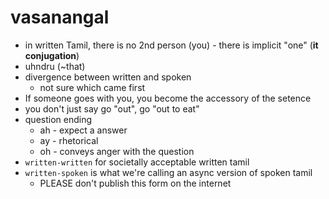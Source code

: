 # vasanangal

* in written Tamil, there is no 2nd person (you) - there is implicit "one" (**it conjugation**)
* uhndru (~that)
* divergence between written and spoken
    * not sure which came first
* If someone goes with you, you become the accessory of the setence
* you don't just say go "out", go "out to eat"
* question ending
    * ah - expect a answer
    * ay - rhetorical
    * oh - conveys anger with the question
* `written-written` for societally acceptable written tamil
* `written-spoken` is what we're calling an async version of spoken tamil
    * PLEASE don't publish this form on the internet 